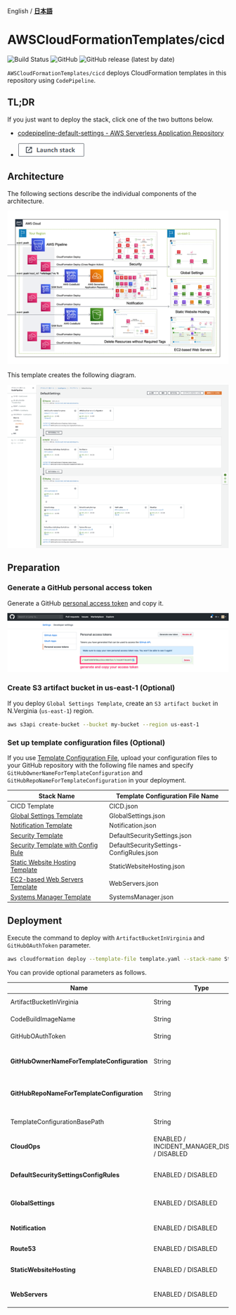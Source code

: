 English / [**日本語**](README_JP.md)

# AWSCloudFormationTemplates/cicd
![Build Status](https://codebuild.ap-northeast-1.amazonaws.com/badges?uuid=eyJlbmNyeXB0ZWREYXRhIjoiT1o3djE0RFpweWErRDl6SkpwTGsySVJKbWk0ajhreUlEaXAvTHh3ZzdaS2wzNVR5V1hpZkZRRVRtcFIvNncydWdad2w4TG9MRVMzVGFvMlZKY2RNYUowPSIsIml2UGFyYW1ldGVyU3BlYyI6Ik0vOGVWdGFEWTlyYVdDZUwiLCJtYXRlcmlhbFNldFNlcmlhbCI6MX0%3D&branch=master)
![GitHub](https://img.shields.io/github/license/eijikominami/aws-cloudformation-templates)
![GitHub release (latest by date)](https://img.shields.io/github/v/release/eijikominami/aws-cloudformation-templates)

``AWSCloudFormationTemplates/cicd`` deploys CloudFormation templates in this repository using `CodePipeline`.

## TL;DR

If you just want to deploy the stack, click one of the two buttons below.

+ [codepipeline-default-settings - AWS Serverless Application Repository](https://serverlessrepo.aws.amazon.com/applications/arn:aws:serverlessrepo:us-east-1:172664222583:applications~codepipeline-default-settings)

+ [![cloudformation-launch-stack](../images/cloudformation-launch-stack.png)](https://console.aws.amazon.com/cloudformation/home?region=ap-northeast-1#/stacks/create/review?stackName=CICD&templateURL=https://eijikominami.s3-ap-northeast-1.amazonaws.com/aws-cloudformation-templates/cicd/template.yaml) 

## Architecture

The following sections describe the individual components of the architecture.

![](../images/architecture.png)

This template creates the following diagram.

![](../images/cicd_codepipeline.png)

## Preparation

### Generate a GitHub personal access token

Generate a GitHub [personal access token](https://help.github.com/en/github/authenticating-to-github/creating-a-personal-access-token-for-the-command-line) and copy it.

![](../images/generate_your_access_token.png)

### Create S3 artifact bucket in us-east-1 (Optional)

If you deploy ``Global Settings Template``, create an ``S3 artifact bucket`` in N.Verginia (`us-east-1`) region.
 
```bash
aws s3api create-bucket --bucket my-bucket --region us-east-1
```
### Set up template configuration files (Optional)

If you use [Template Configuration File](https://docs.aws.amazon.com/AWSCloudFormation/latest/UserGuide/continuous-delivery-codepipeline-cfn-artifacts.html#w2ab1c13c17c13), upload your configuration files to your GitHub repository with the following file names and specify `GitHubOwnerNameForTemplateConfiguration` and `GitHubRepoNameForTemplateConfiguration` in your deployment.

| Stack Name | Template Configuration File Name | 
| --- | --- |
| CICD Template | CICD.json |
| [Global Settings Template](../global/README.md) | GlobalSettings.json |
| [Notification Template](../notification/README.md) | Notification.json |
| [Security Template](../security/README.md) | DefaultSecuritySettings.json |
| [Security Template with Config Rule](../security-config-rules/README.md) | DefaultSecuritySettings-ConfigRules.json |
| [Static Website Hosting Template](../static-website-hosting-with-ssl/README.md) | StaticWebsiteHosting.json |
| [EC2-based Web Servers Template](../web-servers/README.md) | WebServers.json |
| [Systems Manager Template](../web-servers/README_JP.md) | SystemsManager.json |

## Deployment

Execute the command to deploy with `ArtifactBucketInVirginia` and `GitHubOAuthToken` parameter.

```bash
aws cloudformation deploy --template-file template.yaml --stack-name StaticWebsiteHosting --parameter-overrides ArtifactBucketInVirginia=my0bucket GitHubOAuthToken=XXXXX
```

You can provide optional parameters as follows.

| Name | Type | Default | Required | Details | 
| --- | --- | --- | --- | --- |
| ArtifactBucketInVirginia | String | | | The S3 artifact bucket name in N.Verginia region |
| CodeBuildImageName | String | aws/codebuild/amazonlinux2-x86_64-standard:3.0 | ○ | The Docker image name for CodeBuild |
| GitHubOAuthToken | String | | | The **OAuth token** to access GitHub |
| **GitHubOwnerNameForTemplateConfiguration** | String | | | The **GitHub owner name** for CloudFormation Template Configuration files |
| **GitHubRepoNameForTemplateConfiguration** | String | | | The **GitHub repository name** for CloudFormation Template Configuration files |
| TemplateConfigurationBasePath | String | | | The base path of template configration files |
| **CloudOps** | ENABLED / INCIDENT_MANAGER_DISABLED / DISABLED | DISABLED | ○ | If it is ENABLED, `GlobalSettings` stack is deployed |
| **DefaultSecuritySettingsConfigRules** | ENABLED / DISABLED | DISABLED | ○ | If it is ENABLED, `DefaultSecuritySettings-ConfigRules` stack is deployed |
| **GlobalSettings** | ENABLED / DISABLED | DISABLED | ○ | If it is ENABLED, `GlobalSettings` stack is deployed |
| **Notification** | ENABLED / DISABLED | DISABLED | ○ | If it is ENABLED, `Notification` stack is deployed |
| **Route53** | ENABLED / DISABLED | DISABLED | ○ | If it is ENABLED, `Route53` stack is deployed |
| **StaticWebsiteHosting** | ENABLED / DISABLED | DISABLED | ○ | If it is ENABLED, `StaticWebsiteHosting` stack is deployed |
| **WebServers** | ENABLED / DISABLED | DISABLED | ○ | If it is ENABLED, `WebServers` stack is deployed |